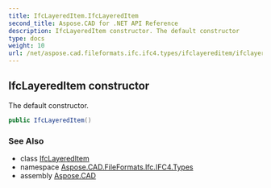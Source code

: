 ```yaml
---
title: IfcLayeredItem.IfcLayeredItem
second_title: Aspose.CAD for .NET API Reference
description: IfcLayeredItem constructor. The default constructor
type: docs
weight: 10
url: /net/aspose.cad.fileformats.ifc.ifc4.types/ifclayereditem/ifclayereditem/
---
```

## IfcLayeredItem constructor

The default constructor.

```csharp
public IfcLayeredItem()
```

### See Also

* class [IfcLayeredItem](../)
* namespace [Aspose.CAD.FileFormats.Ifc.IFC4.Types](../../ifclayereditem/)
* assembly [Aspose.CAD](../../../)


